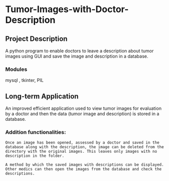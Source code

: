 # Tumor-Images-with-Doctor-Description

 ## Project Description
A python program to enable doctors to leave a description about tumor images using GUI and save the image and description in a database.

###  Modules
mysql , tkinter, PIL
 
## Long-term Application
An improved efficient application used to view tumor images for evaluation by a doctor and then the data (tumor image and description) is stored in a database.
   ### Addition functionalities:
    Once an image has been opened, assessed by a doctor and saved in the database along with the description, the image can be deleted from the directory with the original images. This leaves only images with no description in the folder.

    A method by which the saved images with descriptions can be displayed. Other medics can then open the images from the database and check the descriptions.




